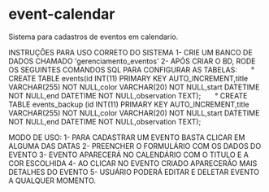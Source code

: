 # event-calendar
Sistema para cadastros de eventos em calendario.

INSTRUÇÕES PARA USO CORRETO DO SISTEMA
1- CRIE UM BANCO DE DADOS CHAMADO 'gerenciamento_eventos'
2- APÓS CRIAR O BD, RODE OS SEGUINTES COMANDOS SQL PARA CONFIGURAR AS TABELAS:
      ° CREATE TABLE events(id INT(11) PRIMARY KEY AUTO_INCREMENT,title VARCHAR(255) NOT NULL,color VARCHAR(20) NOT NULL,start DATETIME NOT NULL,end DATETIME NOT NULL,observation TEXT);
      ° CREATE TABLE events_backup (id INT(11) PRIMARY KEY AUTO_INCREMENT,title VARCHAR(255) NOT NULL,color VARCHAR(20) NOT NULL,start DATETIME NOT NULL,end DATETIME NOT NULL,observation TEXT);

MODO DE USO:
1- PARA CADASTRAR UM EVENTO BASTA CLICAR EM ALGUMA DAS DATAS
2- PREENCHER O FORMULÁRIO COM OS DADOS DO EVENTO
3- EVENTO APARECERÁ NO CALENDÁRIO COM O TITULO E A COR ESCOLHIDA
4- AO CLICAR NO EVENTO CRIADO APARECERÃO MAIS DETALHES DO EVENTO
5- USUÁRIO PODERÁ EDITAR E DELETAR EVENTO A QUALQUER MOMENTO.
